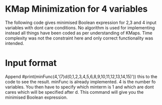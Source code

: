 # KMap Minimization for 4 variables
 
The following code gives minimised Boolean expression for 2,3 and 4 input variables with dont care conditions. No algorithm is used for implementing instead all things have been coded as per understanding of KMaps. Time complexity was not the constraint here and only correct functionality was intended.

# Input format
Append #print(minFunc(4,'(7)d(0,1,2,3,4,5,6,8,9,10,11,12,13,14,15)')) this to the code to see the result.
minFunc is already implemented. 4 is the number fo variables. You then have to specify which minterm is 1 and which are dont cares which will be specified after d. This command will give you the minimised Boolean expression.

